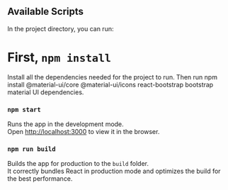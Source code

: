 ## Available Scripts

In the project directory, you can run:



# First, `npm install`

Install all the dependencies needed for the project to run.
Then run npm install @material-ui/core @material-ui/icons react-bootstrap bootstrap material UI dependencies.


### `npm start`

Runs the app in the development mode.<br />
Open [http://localhost:3000](http://localhost:3000) to view it in the browser.

### `npm run build`

Builds the app for production to the `build` folder.<br />
It correctly bundles React in production mode and optimizes the build for the best performance.

